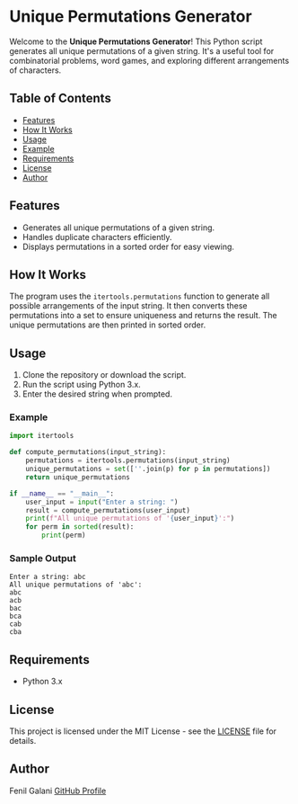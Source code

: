 # Unique Permutations Generator

Welcome to the **Unique Permutations Generator**! This Python script generates all unique permutations of a given string. It's a useful tool for combinatorial problems, word games, and exploring different arrangements of characters.

## Table of Contents

- [Features](#features)
- [How It Works](#how-it-works)
- [Usage](#usage)
- [Example](#example)
- [Requirements](#requirements)
- [License](#license)
- [Author](#author)

## Features

- Generates all unique permutations of a given string.
- Handles duplicate characters efficiently.
- Displays permutations in a sorted order for easy viewing.

## How It Works

The program uses the `itertools.permutations` function to generate all possible arrangements of the input string. It then converts these permutations into a set to ensure uniqueness and returns the result. The unique permutations are then printed in sorted order.

## Usage

1. Clone the repository or download the script.
2. Run the script using Python 3.x.
3. Enter the desired string when prompted.

### Example

```python
import itertools

def compute_permutations(input_string):
    permutations = itertools.permutations(input_string)
    unique_permutations = set([''.join(p) for p in permutations])
    return unique_permutations

if __name__ == "__main__":
    user_input = input("Enter a string: ")
    result = compute_permutations(user_input)
    print(f"All unique permutations of '{user_input}':")
    for perm in sorted(result):
        print(perm)
```

### Sample Output

```
Enter a string: abc
All unique permutations of 'abc':
abc
acb
bac
bca
cab
cba
```

## Requirements

- Python 3.x

## License

This project is licensed under the MIT License - see the [LICENSE](LICENSE) file for details.

## Author

Fenil Galani
[GitHub Profile](https://github.com/FenilGalani07/Cryptography-Network-Security_2.git)

